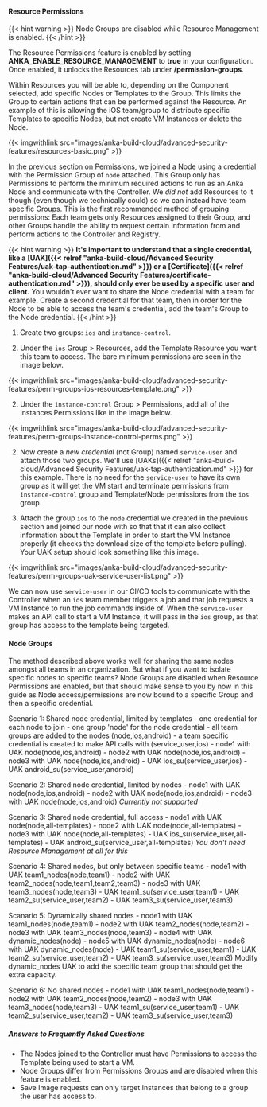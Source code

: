 ---
---

#### Resource Permissions

{{< hint warning >}}
Node Groups are disabled while Resource Management is enabled.
{{< /hint >}}

The Resource Permissions feature is enabled by setting **ANKA_ENABLE_RESOURCE_MANAGEMENT** to **true** in your configuration. Once enabled, it unlocks the Resources tab under **/permission-groups**.

Within Resources you will be able to, depending on the Component selected, add specific Nodes or Templates to the Group. This limits the Group to certain actions that can be performed against the Resource. An example of this is allowing the iOS team/group to distribute specific Templates to specific Nodes, but not create VM Instances or delete the Node.

{{< imgwithlink src="images/anka-build-cloud/advanced-security-features/resources-basic.png" >}}

In the [previous section on Permissions](#permission-groups), we joined a Node using a credential with the Permission Group of `node` attached. This Group only has Permissions to perform the minimum required actions to run as an Anka Node and communicate with the Controller. We *did not* add Resources to it though (even though we technically could) so we can instead have team specific Groups. This is the first recommended method of grouping permissions: Each team gets only Resources assigned to their Group, and other Groups handle the ability to request certain information from and perform actions to the Controller and Registry.

{{< hint warning >}}
**It's important to understand that a single credential, like a [UAK]({{< relref "anka-build-cloud/Advanced Security Features/uak-tap-authentication.md" >}}) or a [Certificate]({{< relref "anka-build-cloud/Advanced Security Features/certificate-authentication.md" >}}), should only ever be used by a specific user and client.** You wouldn't ever want to share the Node credential with a team for example. Create a second credential for that team, then in order for the Node to be able to access the team's credential, add the team's Group to the Node credential.
{{< /hint >}}

1. Create two groups: `ios` and `instance-control`.

2. Under the `ios` Group > Resources, add the Template Resource you want this team to access. The bare minimum permissions are seen in the image below.

{{< imgwithlink src="images/anka-build-cloud/advanced-security-features/perm-groups-ios-resources-template.png" >}}

2. Under the `instance-control` Group > Permissions, add all of the Instances Permissions like in the image below.

{{< imgwithlink src="images/anka-build-cloud/advanced-security-features/perm-groups-instance-control-perms.png" >}}

2. Now create a *new credential* (not Group) named `service-user` and attach those two groups. We'll use [UAKs]({{< relref "anka-build-cloud/Advanced Security Features/uak-tap-authentication.md" >}}) for this example. There is no need for the `service-user` to have its own group as it will get the VM start and terminate permissions from `instance-control` group and Template/Node permissions from the `ios` group.

3. Attach the group `ios` to the `node` credential we created in the previous section and joined our node with so that that it can also collect information about the Template in order to start the VM Instance properly (it checks the download size of the template before pulling). Your UAK setup should look something like this image.

{{< imgwithlink src="images/anka-build-cloud/advanced-security-features/perm-groups-uak-service-user-list.png" >}}

We can now use `service-user` in our CI/CD tools to communicate with the Controller when an `ios` team member triggers a job and that job requests a VM Instance to run the job commands inside of. When the `service-user` makes an API call to start a VM Instance, it will pass in the `ios` group, as that group has access to the template being targeted.

#### Node Groups

The method described above works well for sharing the same nodes amongst all teams in an organization. But what if you want to isolate specific nodes to specific teams? Node Groups are disabled when Resource Permissions are enabled, but that should make sense to you by now in this guide as Node access/permissions are now bound to a specific Group and then a specific credential.


Scenario 1: Shared node credential, limited by templates
	- one credential for each node to join
	- one group 'node' for the node credential
	- all team groups are added to the nodes (node,ios,android)
	- a team specific credential is created to make API calls with (service_user,ios)
	- node1 with UAK node(node,ios,android)
	- node2 with UAK node(node,ios,android)
	- node3 with UAK node(node,ios,android)
	- UAK ios_su(service_user,ios)
	- UAK android_su(service_user,android)

Scenario 2: Shared node credential, limited by nodes
	- node1 with UAK node(node,ios,android)
	- node2 with UAK node(node,ios,android)
	- node3 with UAK node(node,ios,android)
	*Currently not supported*

Scenario 3: Shared node credential, full access
	- node1 with UAK node(node,all-templates)
	- node2 with UAK node(node,all-templates)
	- node3 with UAK node(node,all-templates)
	- UAK ios_su(service_user,all-templates)
	- UAK android_su(service_user,all-templates)
	*You don't need Resource Management at all for this*

Scenario 4: Shared nodes, but only between specific teams
	- node1 with UAK team1_nodes(node,team1)
	- node2 with UAK team2_nodes(node,team1,team2,team3)
	- node3 with UAK team3_nodes(node,team3)
	- UAK team1_su(service_user,team1)
	- UAK team2_su(service_user,team2)
	- UAK team3_su(service_user,team3)

Scanario 5: Dynamically shared nodes
	- node1 with UAK team1_nodes(node,team1)
	- node2 with UAK team2_nodes(node,team2)
	- node3 with UAK team3_nodes(node,team3)
	- node4 with UAK dynamic_nodes(node)
	- node5 with UAK dynamic_nodes(node)
	- node6 with UAK dynamic_nodes(node)
	- UAK team1_su(service_user,team1)
	- UAK team2_su(service_user,team2)
	- UAK team3_su(service_user,team3)
	Modify dynamic_nodes UAK to add the specific team group that should get the extra capacity.

Scenario 6: No shared nodes
	- node1 with UAK team1_nodes(node,team1)
	- node2 with UAK team2_nodes(node,team2)
	- node3 with UAK team3_nodes(node,team3)
	- UAK team1_su(service_user,team1)
	- UAK team2_su(service_user,team2)
	- UAK team3_su(service_user,team3)








##### Answers to Frequently Asked Questions

- The Nodes joined to the Controller must have Permissions to access the Template being used to start a VM.
- Node Groups differ from Permissions Groups and are disabled when this feature is enabled.
- Save Image requests can only target Instances that belong to a group the user has access to.
